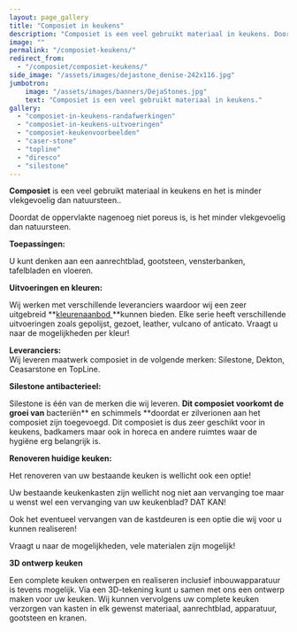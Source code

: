 ```yaml
---
layout: page_gallery
title: "Composiet in keukens"
description: "Composiet is een veel gebruikt materiaal in keukens. Doordat de oppervlakte nagenoeg niet poreus is, is het minder vlekgevoelig dan natuursteen."
image: ""
permalink: "/composiet-keukens/"
redirect_from:
  - "/composiet/composiet-keukens/"
side_image: "/assets/images/dejastone_denise-242x116.jpg"
jumbotron:
    image: "/assets/images/banners/DejaStones.jpg"
    text: "Composiet is een veel gebruikt materiaal in keukens."
gallery:
  - "composiet-in-keukens-randafwerkingen"
  - "composiet-in-keukens-uitvoeringen"
  - "composiet-keukenvoorbeelden"
  - "caser-stone" 
  - "topline"
  - "diresco"    
  - "silestone"
---
```


**Composiet** is een veel gebruikt materiaal in keukens en het is minder vlekgevoelig dan natuursteen..

Doordat de oppervlakte nagenoeg niet poreus is, is het minder vlekgevoelig dan natuursteen.

**Toepassingen:**

U kunt denken aan een aanrechtblad, gootsteen, vensterbanken, tafelbladen en vloeren.

**Uitvoeringen en kleuren:**

Wij werken met verschillende leveranciers waardoor wij een zeer uitgebreid **[kleurenaanbod ](/composiet-kleurenaanbod/)**kunnen bieden. Elke serie heeft verschillende uitvoeringen zoals gepolijst, gezoet, leather, vulcano of anticato. Vraagt u naar de mogelijkheden per kleur!

**Leveranciers:**  
Wij leveren maatwerk composiet in de volgende merken: Silestone, Dekton, Ceasarstone en TopLine.

**Silestone antibacterieel:**

Silestone is één van de merken die wij leveren. **Dit composiet voorkomt de groei van** bacteriën** en schimmels **doordat er zilverionen aan het composiet zijn toegevoegd. Dit composiet is dus zeer geschikt voor in keukens, badkamers maar ook in horeca en andere ruimtes waar de hygiëne erg belangrijk is.

**Renoveren huidige keuken:**

Het renoveren van uw bestaande keuken is wellicht ook een optie!

Uw bestaande keukenkasten zijn wellicht nog niet aan vervanging toe maar u wenst wel een vervanging van uw keukenblad? DAT KAN!

Ook het eventueel vervangen van de kastdeuren is een optie die wij voor u kunnen realiseren!

Vraagt u naar de mogelijkheden, vele materialen zijn mogelijk!

**3D ontwerp keuken**

Een complete keuken ontwerpen en realiseren inclusief inbouwapparatuur is tevens mogelijk. Via een 3D-tekening kunt u samen met ons een ontwerp maken voor uw keuken. Wij kunnen vervolgens uw complete keuken verzorgen van kasten in elk gewenst materiaal, aanrechtblad, apparatuur, gootsteen en kranen.